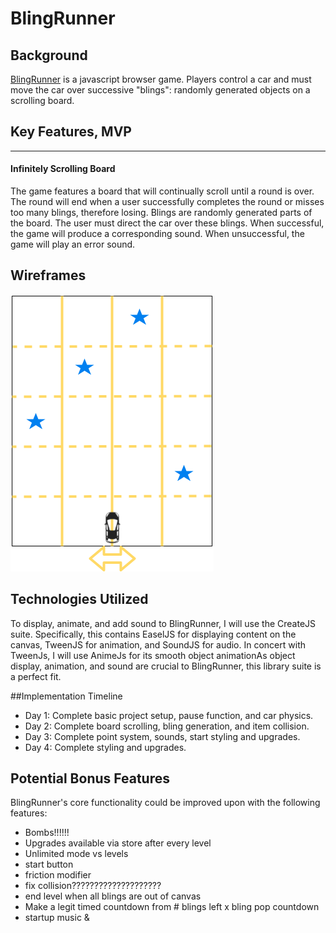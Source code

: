# BlingRunner

## Background


[BlingRunner](https://github.com/ravisraval/BlingRunner) is a javascript browser game. Players control a car and must move the car over successive "blings": randomly generated objects on a scrolling board.

## Key Features, MVP
***
#### Infinitely Scrolling Board
  The game features a board that will continually scroll until a round is over. The round will end when a user successfully completes the round or misses too many blings, therefore losing.
  Blings are randomly generated parts of the board. The user must direct the car over these blings. When successful, the game will produce a corresponding sound. When unsuccessful, the game will play an error sound.
####


## Wireframes
![Game Mockup](docs/BlingRunner.png)

## Technologies Utilized
To display, animate, and add sound to BlingRunner, I will use the CreateJS suite. Specifically, this contains EaselJS for displaying content on the canvas, TweenJS for animation, and SoundJS for audio. In concert with TweenJs, I will use AnimeJs for its smooth object animationAs object display, animation, and sound are crucial to BlingRunner, this library suite is a perfect fit.


##Implementation Timeline

*  Day 1: Complete basic project setup, pause function, and car physics.
*  Day 2: Complete board scrolling, bling generation, and item collision.
*  Day 3: Complete point system, sounds, start styling and upgrades.
*  Day 4: Complete styling and upgrades.

## Potential Bonus Features

BlingRunner's core functionality could be improved upon with the following features:
*  Bombs!!!!!!
*  Upgrades available via store after every level
*  Unlimited mode vs levels
*  start button
*  friction modifier
*  fix collision????????????????????
*  end level when all blings are out of canvas
*  Make a legit timed countdown from # blings left x bling pop countdown
*  startup music &
